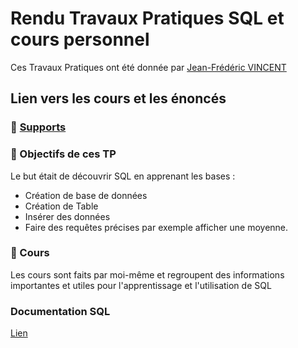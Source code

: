 # Rendu Travaux Pratiques SQL et cours personnel

Ces Travaux Pratiques ont été donnée par [Jean-Frédéric VINCENT](https://www.linkedin.com/in/jean-fred-vincent/)
  
## Lien vers les cours et les énoncés  

 ### 🔗 [Supports](https://github.com/seven-valley/formation-sql-les-fondamentaux)
 ### 🎯 Objectifs de ces TP
Le but était de découvrir SQL en apprenant les bases : 
- Création de base de données
- Création de Table
- Insérer des données
- Faire des requêtes précises par exemple afficher une moyenne.
  
### :notebook: Cours  
Les cours sont faits par moi-même et regroupent des informations importantes et utiles pour l'apprentissage et l'utilisation de SQL  

### Documentation SQL
[Lien](https://www.w3schools.com/mysql/default.asp)
